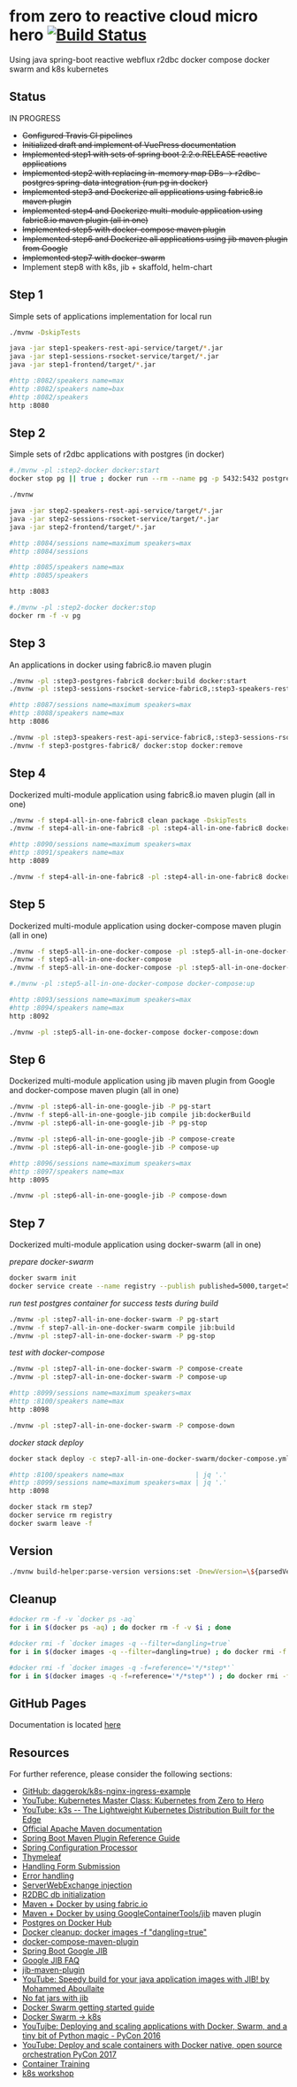 # from zero to reactive cloud micro hero [![Build Status](https://travis-ci.org/daggerok/from-zero-to-reactive-cloud-micro-hero.svg?branch=master)](https://travis-ci.org/daggerok/from-zero-to-reactive-cloud-micro-hero)
Using java spring-boot reactive webflux r2dbc docker compose docker swarm and k8s kubernetes

## Status
IN PROGRESS

* ~~Configured Travis CI pipelines~~
* ~~Initialized draft and implement of VuePress documentation~~
* ~~Implemented step1 with sets of spring boot 2.2.o.RELEASE reactive applications~~
* ~~Implemented step2 with replacing in-memory map DBs -> r2dbc-postgres spring-data integration (run pg in docker)~~
* ~~Implemented step3 and Dockerize all applications using fabric8.io maven plugin~~
* ~~Implemented step4 and Dockerize multi-module application using fabric8.io maven plugin (all in one)~~
* ~~Implemented step5 with docker-compose maven plugin~~
* ~~Implemented step6 and Dockerize all applications using jib maven plugin from Google~~
* ~~Implemented step7 with docker-swarm~~
* Implement step8 with k8s, jib + skaffold, helm-chart
<!-- * Implement step9 with project riff -->

## Step 1
Simple sets of applications implementation for local run

```bash
./mvnw -DskipTests

java -jar step1-speakers-rest-api-service/target/*.jar
java -jar step1-sessions-rsocket-service/target/*.jar
java -jar step1-frontend/target/*.jar

#http :8082/speakers name=max
#http :8082/speakers name=bax
#http :8082/speakers
http :8080
```

## Step 2
Simple sets of r2dbc applications with postgres (in docker)

```bash
#./mvnw -pl :step2-docker docker:start
docker stop pg || true ; docker run --rm --name pg -p 5432:5432 postgres:alpine

./mvnw

java -jar step2-speakers-rest-api-service/target/*.jar
java -jar step2-sessions-rsocket-service/target/*.jar
java -jar step2-frontend/target/*.jar

#http :8084/sessions name=maximum speakers=max
#http :8084/sessions

#http :8085/speakers name=max
#http :8085/speakers

http :8083

#./mvnw -pl :step2-docker docker:stop
docker rm -f -v pg
```

## Step 3
An applications in docker using fabric8.io maven plugin

```bash
./mvnw -pl :step3-postgres-fabric8 docker:build docker:start
./mvnw -pl :step3-sessions-rsocket-service-fabric8,:step3-speakers-rest-api-service-fabric8,:step3-frontend-fabric8 clean package docker:build docker:start

#http :8087/sessions name=maximum speakers=max
#http :8088/speakers name=max
http :8086

./mvnw -pl :step3-speakers-rest-api-service-fabric8,:step3-sessions-rsocket-service-fabric8,:step3-frontend-fabric8 docker:stop docker:remove
./mvnw -f step3-postgres-fabric8/ docker:stop docker:remove
```

## Step 4
Dockerized multi-module application using fabric8.io maven plugin (all in one)

```bash
./mvnw -f step4-all-in-one-fabric8 clean package -DskipTests
./mvnw -f step4-all-in-one-fabric8 -pl :step4-all-in-one-fabric8 docker:build docker:start

#http :8090/sessions name=maximum speakers=max
#http :8091/speakers name=max
http :8089

./mvnw -f step4-all-in-one-fabric8 -pl :step4-all-in-one-fabric8 docker:stop docker:remove
```

## Step 5
Dockerized multi-module application using docker-compose maven plugin (all in one)

```bash
./mvnw -f step5-all-in-one-docker-compose -pl :step5-all-in-one-docker-compose docker:build docker:start
./mvnw -f step5-all-in-one-docker-compose
./mvnw -f step5-all-in-one-docker-compose -pl :step5-all-in-one-docker-compose docker:stop docker:remove

#./mvnw -pl :step5-all-in-one-docker-compose docker-compose:up

#http :8093/sessions name=maximum speakers=max
#http :8094/speakers name=max
http :8092

./mvnw -pl :step5-all-in-one-docker-compose docker-compose:down
```

## Step 6
Dockerized multi-module application using jib maven plugin from Google and docker-compose maven plugin (all in one)

```bash
./mvnw -pl :step6-all-in-one-google-jib -P pg-start
./mvnw -f step6-all-in-one-google-jib compile jib:dockerBuild
./mvnw -pl :step6-all-in-one-google-jib -P pg-stop

./mvnw -pl :step6-all-in-one-google-jib -P compose-create
./mvnw -pl :step6-all-in-one-google-jib -P compose-up

#http :8096/sessions name=maximum speakers=max
#http :8097/speakers name=max
http :8095

./mvnw -pl :step6-all-in-one-google-jib -P compose-down
```

## Step 7
Dockerized multi-module application using docker-swarm (all in one)

_prepare docker-swarm_

```bash
docker swarm init
docker service create --name registry --publish published=5000,target=5000 registry:2
```

_run test postgres container for success tests during build_

```bash
./mvnw -pl :step7-all-in-one-docker-swarm -P pg-start
./mvnw -f step7-all-in-one-docker-swarm compile jib:build
./mvnw -pl :step7-all-in-one-docker-swarm -P pg-stop
```

_test with docker-compose_

```bash
./mvnw -pl :step7-all-in-one-docker-swarm -P compose-create
./mvnw -pl :step7-all-in-one-docker-swarm -P compose-up

#http :8099/sessions name=maximum speakers=max
#http :8100/speakers name=max
http :8098

./mvnw -pl :step7-all-in-one-docker-swarm -P compose-down
```

_docker stack deploy_

```bash
docker stack deploy -c step7-all-in-one-docker-swarm/docker-compose.yml step7

#http :8100/speakers name=max                  | jq '.'
#http :8099/sessions name=maximum speakers=max | jq '.'
http :8098

docker stack rm step7
docker service rm registry
docker swarm leave -f
```

## Version

```bash
./mvnw build-helper:parse-version versions:set -DnewVersion=\${parsedVersion.majorVersion}.\${parsedVersion.minorVersion}.\${parsedVersion.nextIncrementalVersion} -DgenerateBackupPoms=false
```

## Cleanup

```bash
#docker rm -f -v `docker ps -aq`
for i in $(docker ps -aq) ; do docker rm -f -v $i ; done

#docker rmi -f `docker images -q --filter=dangling=true`
for i in $(docker images -q --filter=dangling=true) ; do docker rmi -f $i ; done

#docker rmi -f `docker images -q -f=reference='*/*step*'`
for i in $(docker images -q -f=reference='*/*step*') ; do docker rmi -f $i ; done
```

## GitHub Pages
Documentation is located [here](https://daggerok.github.io/from-zero-to-reactive-cloud-micro-hero/)

## Resources
For further reference, please consider the following sections:

* [GitHub: daggerok/k8s-nginx-ingress-example](https://github.com/daggerok/k8s-nginx-ingress-example)
* [YouTube: Kubernetes Master Class: Kubernetes from Zero to Hero](https://www.youtube.com/watch?v=srQJq1gJXRw)
* [YouTube: k3s -- The Lightweight Kubernetes Distribution Built for the Edge](https://www.youtube.com/watch?v=WYPd7i15XOg)
* [Official Apache Maven documentation](https://maven.apache.org/guides/index.html)
* [Spring Boot Maven Plugin Reference Guide](https://docs.spring.io/spring-boot/docs/2.2.0.RELEASE/maven-plugin/)
* [Spring Configuration Processor](https://docs.spring.io/spring-boot/docs/2.2.0.RELEASE/reference/htmlsingle/#configuration-metadata-annotation-processor)
* [Thymeleaf](https://docs.spring.io/spring-boot/docs/2.2.0.RELEASE/reference/htmlsingle/#boot-features-spring-mvc-template-engines)
* [Handling Form Submission](https://spring.io/guides/gs/handling-form-submission/)
* [Error handling](https://docs.spring.io/spring/docs/current/spring-framework-reference/web-reactive.html#webflux-ann-controller-exceptions)
* [ServerWebExchange injection](https://github.com/spring-projects/spring-framework/issues/19857#issuecomment-453452436)
* [R2DBC db initialization](https://github.com/spring-projects-experimental/spring-boot-r2dbc/blob/master/documentation.adoc#database-initialization)
* [Maven + Docker by using fabric.io](https://dmp.fabric8.io/)
* [Maven + Docker by using GoogleContainerTools/jib](GoogleContainerTools/jib) maven plugin
* [Postgres on Docker Hub](https://hub.docker.com/_/postgres)
* [Docker cleanup: docker images -f "dangling=true"](https://docs.docker.com/engine/reference/commandline/images/)
* [docker-compose-maven-plugin](https://github.com/dkanejs/docker-compose-maven-plugin)
* [Spring Boot Google JIB](https://github.com/GoogleContainerTools/jib/tree/master/examples/spring-boot)
* [Google JIB FAQ](https://github.com/GoogleContainerTools/jib/blob/master/docs/faq.md)
* [jib-maven-plugin](https://github.com/GoogleContainerTools/jib/tree/master/jib-maven-plugin)
* [YouTube: Speedy build for your java application images with JIB! by Mohammed Aboullaite](https://www.youtube.com/watch?v=bkC1spGOI7Y)
* [No fat jars with jib](https://phauer.com/2019/no-fat-jar-in-docker-image/)
* [Docker Swarm getting started guide](https://docs.docker.com/engine/swarm/stack-deploy/)
* [Docker Swarm -> k8s](https://hackernoon.com/a-kubernetes-guide-for-docker-swarm-users-c14c8aa266cc)
* [YouTujbe: Deploying and scaling applications with Docker, Swarm, and a tiny bit of Python magic - PyCon 2016](https://www.youtube.com/watch?v=GpHMTR7P2Ms)
* [YouTube: Deploy and scale containers with Docker native, open source orchestration PyCon 2017](https://www.youtube.com/watch?v=EuzoEaE6Cqs)
* [Container Training](https://container.training/)
* [k8s workshop](https://pycon2019.container.training/)
